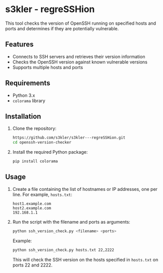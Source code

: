 # s3kler - regreSSHion
This tool checks the version of OpenSSH running on specified hosts and ports and determines if they are potentially vulnerable.

## Features

- Connects to SSH servers and retrieves their version information
- Checks the OpenSSH version against known vulnerable versions
- Supports multiple hosts and ports

## Requirements

- Python 3.x
- `colorama` library

## Installation

1. Clone the repository:

    ```bash
    https://github.com/s3kler/s3kler---regreSSHion.git
    cd openssh-version-checker
    ```

2. Install the required Python package:

    ```bash
    pip install colorama
    ```

## Usage

1. Create a file containing the list of hostnames or IP addresses, one per line. For example, `hosts.txt`:

    ```
    host1.example.com
    host2.example.com
    192.168.1.1
    ```

2. Run the script with the filename and ports as arguments:

    ```bash
    python ssh_version_check.py <filename> <ports>
    ```

    Example:

    ```bash
    python ssh_version_check.py hosts.txt 22,2222
    ```

    This will check the SSH version on the hosts specified in `hosts.txt` on ports 22 and 2222.
